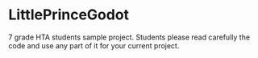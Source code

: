 # LittlePrinceGodot
7 grade HTA students sample project. 
Students please read carefully the code and use any part of it for your current project. 

